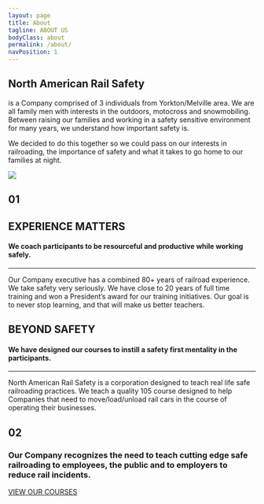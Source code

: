 ```yaml
---
layout: page
title: About
tagline: ABOUT US
bodyClass: about
permalink: /about/
navPosition: 1
---
```


<div class="about-intro container">
	<div class="row">
		<div class="col col--8-of-12">
			<h2>North American Rail Safety</h2>
			<p>is a Company comprised of 3 individuals from Yorkton/Melville area.  We are all family men with interests in the outdoors, motocross and snowmobiling.  Between raising our families and working in a safety sensitive environment for many years, we understand how important safety is.</p>
			<p>We decided to do this together so we could pass on our interests in railroading, the importance of safety and what it takes to go home to our families at night.</p>
		</div>
		<div class="col col--4-of-12">
			<div class="img-container">
				<img src="{{site.baseurl}}/images/about/intro-1.jpg">
			</div>
		</div>
	</div>
</div>

<section class="about-tile">
	<div class="row">
		<div class="col col--6-of-12 about-img" id="about-1">
			<h1>01</h1>
		</div>
		<div class="col col--6-of-12 about-container">
			<div class="about-content">
				<h2>EXPERIENCE MATTERS</h2>
				<h4>We coach participants to be resourceful and productive while working safely.</h4>
				<hr>
				<p>Our Company executive has a combined 80+ years of railroad experience.  We take safety very seriously.  We have close to 20 years of full time training and won a President’s award for our training initiatives.  Our goal is to never stop learning, and that will make us better teachers.</p>
			</div>
		</div>
	</div>
</section>

<section class="about-tile">
	<div class="row">
		<div class="col col--6-of-12 about-container">
			<div class="about-content">
				<h2>BEYOND SAFETY</h2>
				<h4>We have designed our courses to instill a safety first mentality in the participants.</h4>
				<hr>
				<p>North American Rail Safety is a corporation designed to teach real life safe railroading practices.  We teach a quality 105 course designed to help Companies that need to move/load/unload rail cars in the course of operating their businesses.  </p>
			</div>
		</div>
		<div class="col col--6-of-12 about-img" id="about-2">
			<h1>02</h1>
		</div>
	</div>
</section>

<div class="about-closing container">
	<div class="row">
		<div class="col col--12-of-12">
			<h3>Our Company recognizes the need to teach cutting edge safe railroading to employees, the public and to employers to reduce rail incidents.</h3>
			<a class="course-btn" href="{{site.baseurl}}/courses">VIEW OUR COURSES</a>
		</div>
	</div>
</div>












